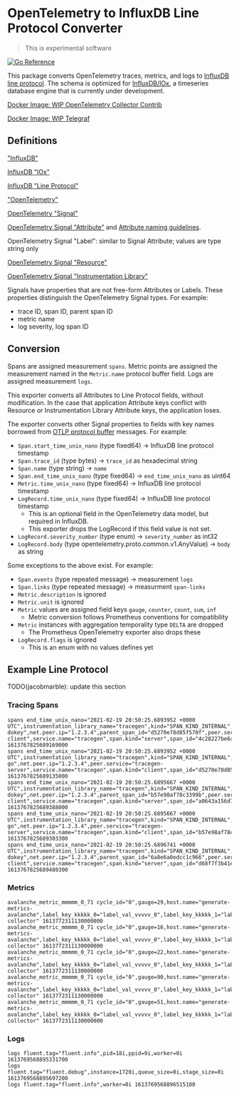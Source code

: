 # OpenTelemetry to InfluxDB Line Protocol Converter

> This is experimental software

[![Go Reference](https://pkg.go.dev/badge/github.com/influxdata/influxdb-observability/otel2influx.svg)](https://pkg.go.dev/github.com/influxdata/influxdb-observability/otel2influx)

This package converts OpenTelemetry traces, metrics, and logs to [InfluxDB line protocol](https://docs.influxdata.com/influxdb/v2.0/reference/syntax/line-protocol/).
The schema is optimized for [InfluxDB/IOx](https://github.com/influxdata/influxdb_iox), a timeseries database engine that is currently under development.

[Docker Image: WIP OpenTelemetry Collector Contrib](https://hub.docker.com/r/jacobmarble/opentelemetry-collector-contrib-influxdb)

[Docker Image: WIP Telegraf](https://hub.docker.com/r/jacobmarble/telegraf-opentelemetry)

## Definitions

["InfluxDB"](https://www.influxdata.com/products/influxdb/)

[InfluxDB "IOx"](https://www.influxdata.com/blog/announcing-influxdb-iox/)

[InfluxDB "Line Protocol"](https://docs.influxdata.com/influxdb/v2.0/reference/syntax/line-protocol/)

["OpenTelemetry"](https://opentelemetry.io/docs/concepts/what-is-opentelemetry/)

[OpenTelemetry "Signal"](https://github.com/open-telemetry/opentelemetry-specification/blob/main/specification/overview.md#opentelemetry-client-architecture)

[OpenTelemetry Signal "Attribute"](https://github.com/open-telemetry/opentelemetry-specification/blob/main/specification/common/common.md#attributes) and [Attribute naming guidelines](https://github.com/open-telemetry/opentelemetry-specification/blob/main/specification/common/attribute-and-label-naming.md).

OpenTelemetry Signal "Label": similar to Signal Attribute; values are type string only

[OpenTelemetry Signal "Resource"](https://github.com/open-telemetry/opentelemetry-specification/blob/main/specification/resource/sdk.md)

[OpenTelemetry Signal "Instrumentation Library"](https://github.com/open-telemetry/opentelemetry-specification/blob/main/specification/overview.md#instrumentation-libraries)

Signals have properties that are not free-form Attributes or Labels.
These properties distinguish the OpenTelemetry Signal types.
For example:
- trace ID, span ID, parent span ID
- metric name
- log severity, log span ID

## Conversion

Spans are assigned measurement `spans`.
Metric points are assigned the measurement named in the `Metric.name` protocol buffer field.
Logs are assigned measurement `logs`.

This exporter converts all Attributes to Line Protocol fields, without modification.
In the case that application Attribute keys conflict with Resource or Instrumentation Library Attribute keys, the application loses.

The exporter converts other Signal properties to fields with key names borrowed from [OTLP protocol buffer](https://github.com/open-telemetry/opentelemetry-proto) messages.
For example:
- `Span.start_time_unix_nano` (type fixed64) -> InfluxDB line protocol timestamp
- `Span.trace_id` (type bytes) -> `trace_id` as hexadecimal string
- `Span.name` (type string) -> `name`
- `Span.end_time_unix_nano` (type fixed64) -> `end_time_unix_nano` as uint64
- `Metric.time_unix_nano` (type fixed64) -> InfluxDB line protocol timestamp
- `LogRecord.time_unix_nano` (type fixed64) -> InfluxDB line protocol timestamp
  - This is an optional field in the OpenTelemetry data model, but required in InfluxDB.
  - This exporter drops the LogRecord if this field value is not set.
- `LogRecord.severity_number` (type enum) -> `severity_number` as int32
- `LogRecord.body` (type opentelemetry.proto.common.v1.AnyValue) -> `body` as string

Some exceptions to the above exist.
For example:
- `Span.events` (type repeated message) -> measurement `logs`
- `Span.links` (type repeated message) -> measurment `span-links`
- `Metric.description` is ignored
- `Metric.unit` is ignored
- `Metric` values are assigned field keys `gauge`, `counter`, `count`, `sum`, `inf`
  - Metric conversion follows Prometheus conventions for compatibility
- `Metric` instances with aggregation temporality type `DELTA` are dropped
  - The Prometheus OpenTelemetry exporter also drops these
- `LogRecord.flags` is ignored
  - This is an enum with no values defines yet

## Example Line Protocol

TODO(jacobmarble): update this section

### Tracing Spans
```
spans end_time_unix_nano="2021-02-19 20:50:25.6893952 +0000 UTC",instrumentation_library_name="tracegen",kind="SPAN_KIND_INTERNAL",name="okey-dokey",net.peer.ip="1.2.3.4",parent_span_id="d5270e78d85f570f",peer.service="tracegen-client",service.name="tracegen",span.kind="server",span_id="4c28227be6a010e1",status_code="STATUS_CODE_OK",trace_id="7d4854815225332c9834e6dbf85b9380" 1613767825689169000
spans end_time_unix_nano="2021-02-19 20:50:25.6893952 +0000 UTC",instrumentation_library_name="tracegen",kind="SPAN_KIND_INTERNAL",name="lets-go",net.peer.ip="1.2.3.4",peer.service="tracegen-server",service.name="tracegen",span.kind="client",span_id="d5270e78d85f570f",status_code="STATUS_CODE_OK",trace_id="7d4854815225332c9834e6dbf85b9380" 1613767825689135000
spans end_time_unix_nano="2021-02-19 20:50:25.6895667 +0000 UTC",instrumentation_library_name="tracegen",kind="SPAN_KIND_INTERNAL",name="okey-dokey",net.peer.ip="1.2.3.4",parent_span_id="b57e98af78c3399b",peer.service="tracegen-client",service.name="tracegen",span.kind="server",span_id="a0643a156d7f9f7f",status_code="STATUS_CODE_OK",trace_id="fd6b8bb5965e726c94978c644962cdc8" 1613767825689388000
spans end_time_unix_nano="2021-02-19 20:50:25.6895667 +0000 UTC",instrumentation_library_name="tracegen",kind="SPAN_KIND_INTERNAL",name="lets-go",net.peer.ip="1.2.3.4",peer.service="tracegen-server",service.name="tracegen",span.kind="client",span_id="b57e98af78c3399b",status_code="STATUS_CODE_OK",trace_id="fd6b8bb5965e726c94978c644962cdc8" 1613767825689303300
spans end_time_unix_nano="2021-02-19 20:50:25.6896741 +0000 UTC",instrumentation_library_name="tracegen",kind="SPAN_KIND_INTERNAL",name="okey-dokey",net.peer.ip="1.2.3.4",parent_span_id="6a8e6a0edcc1c966",peer.service="tracegen-client",service.name="tracegen",span.kind="server",span_id="d68f7f3b41eb8075",status_code="STATUS_CODE_OK",trace_id="651dadde186b7834c52b13a28fc27bea" 1613767825689480300
```

### Metrics
```
avalanche_metric_mmmmm_0_71 cycle_id="0",gauge=29,host.name="generate-metrics-avalanche",label_key_kkkkk_0="label_val_vvvvv_0",label_key_kkkkk_1="label_val_vvvvv_1",label_key_kkkkk_2="label_val_vvvvv_2",label_key_kkkkk_3="label_val_vvvvv_3",label_key_kkkkk_4="label_val_vvvvv_4",label_key_kkkkk_5="label_val_vvvvv_5",label_key_kkkkk_6="label_val_vvvvv_6",label_key_kkkkk_7="label_val_vvvvv_7",label_key_kkkkk_8="label_val_vvvvv_8",label_key_kkkkk_9="label_val_vvvvv_9",port="9090",scheme="http",series_id="3",service.name="otel-collector" 1613772311130000000
avalanche_metric_mmmmm_0_71 cycle_id="0",gauge=16,host.name="generate-metrics-avalanche",label_key_kkkkk_0="label_val_vvvvv_0",label_key_kkkkk_1="label_val_vvvvv_1",label_key_kkkkk_2="label_val_vvvvv_2",label_key_kkkkk_3="label_val_vvvvv_3",label_key_kkkkk_4="label_val_vvvvv_4",label_key_kkkkk_5="label_val_vvvvv_5",label_key_kkkkk_6="label_val_vvvvv_6",label_key_kkkkk_7="label_val_vvvvv_7",label_key_kkkkk_8="label_val_vvvvv_8",label_key_kkkkk_9="label_val_vvvvv_9",port="9090",scheme="http",series_id="4",service.name="otel-collector" 1613772311130000000
avalanche_metric_mmmmm_0_71 cycle_id="0",gauge=22,host.name="generate-metrics-avalanche",label_key_kkkkk_0="label_val_vvvvv_0",label_key_kkkkk_1="label_val_vvvvv_1",label_key_kkkkk_2="label_val_vvvvv_2",label_key_kkkkk_3="label_val_vvvvv_3",label_key_kkkkk_4="label_val_vvvvv_4",label_key_kkkkk_5="label_val_vvvvv_5",label_key_kkkkk_6="label_val_vvvvv_6",label_key_kkkkk_7="label_val_vvvvv_7",label_key_kkkkk_8="label_val_vvvvv_8",label_key_kkkkk_9="label_val_vvvvv_9",port="9090",scheme="http",series_id="5",service.name="otel-collector" 1613772311130000000
avalanche_metric_mmmmm_0_71 cycle_id="0",gauge=90,host.name="generate-metrics-avalanche",label_key_kkkkk_0="label_val_vvvvv_0",label_key_kkkkk_1="label_val_vvvvv_1",label_key_kkkkk_2="label_val_vvvvv_2",label_key_kkkkk_3="label_val_vvvvv_3",label_key_kkkkk_4="label_val_vvvvv_4",label_key_kkkkk_5="label_val_vvvvv_5",label_key_kkkkk_6="label_val_vvvvv_6",label_key_kkkkk_7="label_val_vvvvv_7",label_key_kkkkk_8="label_val_vvvvv_8",label_key_kkkkk_9="label_val_vvvvv_9",port="9090",scheme="http",series_id="6",service.name="otel-collector" 1613772311130000000
avalanche_metric_mmmmm_0_71 cycle_id="0",gauge=51,host.name="generate-metrics-avalanche",label_key_kkkkk_0="label_val_vvvvv_0",label_key_kkkkk_1="label_val_vvvvv_1",label_key_kkkkk_2="label_val_vvvvv_2",label_key_kkkkk_3="label_val_vvvvv_3",label_key_kkkkk_4="label_val_vvvvv_4",label_key_kkkkk_5="label_val_vvvvv_5",label_key_kkkkk_6="label_val_vvvvv_6",label_key_kkkkk_7="label_val_vvvvv_7",label_key_kkkkk_8="label_val_vvvvv_8",label_key_kkkkk_9="label_val_vvvvv_9",port="9090",scheme="http",series_id="7",service.name="otel-collector" 1613772311130000000
```

### Logs
```
logs fluent.tag="fluent.info",pid=18i,ppid=9i,worker=0i 1613769568895331700
logs fluent.tag="fluent.debug",instance=1720i,queue_size=0i,stage_size=0i 1613769568895697200
logs fluent.tag="fluent.info",worker=0i 1613769568896515100
```
